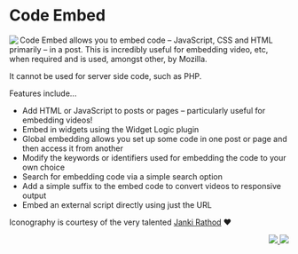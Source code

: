 # Code Embed

<img src="https://ps.w.org/simple-embed-code/assets/icon-128x128.png" align="left">Code Embed allows you to embed code – JavaScript, CSS and HTML primarily – in a post. This is incredibly useful for embedding video, etc, when required and is used, amongst other, by Mozilla.

It cannot be used for server side code, such as PHP.

Features include...
* Add HTML or JavaScript to posts or pages – particularly useful for embedding videos!
* Embed in widgets using the Widget Logic plugin
* Global embedding allows you set up some code in one post or page and then access it from another
* Modify the keywords or identifiers used for embedding the code to your own choice
* Search for embedding code via a simple search option
* Add a simple suffix to the embed code to convert videos to responsive output
* Embed an external script directly using just the URL

Iconography is courtesy of the very talented [Janki Rathod](https://www.fiverr.com/jankirathore) ♥️

<p align="right"><a href="https://wordpress.org/plugins/simple-embed-code/"><img src="https://img.shields.io/wordpress/plugin/dt/simple-embed-code?label=wp.org%20downloads&style=for-the-badge">&nbsp;<img src="https://img.shields.io/wordpress/plugin/stars/simple-embed-code?color=orange&style=for-the-badge"></a></p>